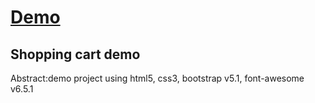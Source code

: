 # [Demo](https://mohammednagiahmed.github.io/cart_demo/)

## Shopping cart demo

Abstract:demo project using html5, css3, bootstrap v5.1, font-awesome v6.5.1
